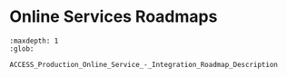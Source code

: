 # Online Services Roadmaps

``` {toctree}
:maxdepth: 1
:glob:

ACCESS_Production_Online_Service_-_Integration_Roadmap_Description
```
